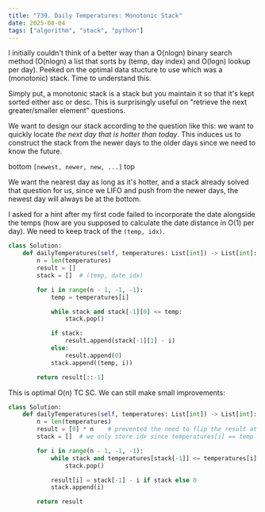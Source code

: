 ```yaml
---
title: "739. Daily Temperatures: Monotonic Stack"
date: 2025-08-04
tags: ["algorithm", "stack", "python"]
---
```


I initially couldn't think of a better way than a O(nlogn) binary search method (O(nlogn) a list that sorts by (temp, day index) and O(logn) lookup per day).
Peeked on the optimal data stucture to use which was a (monotonic) stack. Time to understand this.

Simply put, a monotonic stack is a stack but you maintain it so that it's kept sorted either asc or desc. This is surprisingly useful on "retrieve the next greater/smaller element" questions.

We want to design our stack according to the question like this: we want to quickly locate _the next day that is hotter than today_. This induces us to construct the stack from the newer days to the older days since we need to know the future.

bottom `[newest, newer, new, ...]` top

We want the nearest day as long as it's hotter, and a stack already solved that question for us, since we LIFO and push from the newer days, the newest day will always be at the bottom.

I asked for a hint after my first code failed to incorporate the date alongside the temps (how are you supposed to calculate the date distance in O(1) per day). We need to keep track of the `(temp, idx)`.

```python
class Solution:
    def dailyTemperatures(self, temperatures: List[int]) -> List[int]:
        n = len(temperatures)
        result = []
        stack = []  # (temp, date_idx)

        for i in range(n - 1, -1, -1):
            temp = temperatures[i]

            while stack and stack[-1][0] <= temp:
                stack.pop()

            if stack:
                result.append(stack[-1][1] - i)
            else:
                result.append(0)
            stack.append((temp, i))

        return result[::-1]
```

This is optimal O(n) TC SC. We can still make small improvements:

```python
class Solution:
    def dailyTemperatures(self, temperatures: List[int]) -> List[int]:
        n = len(temperatures)
        result = [0] * n    # prevented the need to flip the result at the end
        stack = []  # we only store idx since temperatures[i] == temp

        for i in range(n - 1, -1, -1):
            while stack and temperatures[stack[-1]] <= temperatures[i]:
                stack.pop()

            result[i] = stack[-1] - i if stack else 0
            stack.append(i)

        return result
```
